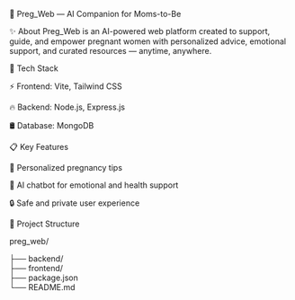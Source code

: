 🌸 Preg_Web — AI Companion for Moms-to-Be

✨ About
Preg_Web is an AI-powered web platform created to support, guide, and empower pregnant women with personalized advice, emotional support,
and curated resources — anytime, anywhere.

🚀 Tech Stack

⚡ Frontend: Vite, Tailwind CSS

🔥 Backend: Node.js, Express.js

🛢️ Database: MongoDB

📋 Key Features

🤰 Personalized pregnancy tips

💬 AI chatbot for emotional and health support

🔒 Safe and private user experience


📁 Project Structure

preg_web/

├── backend/         
├── frontend/       
├── package.json    
└── README.md









